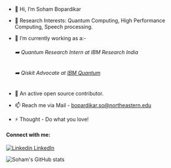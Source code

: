 - 👋 Hi, I’m Soham Bopardikar
- 👀 Research Interests: Quantum Computing, High Performance Computing, Speech processing.
- 🌱 I’m currently working as a:-

  ###### :arrow_right: Quantum Research Intern at IBM Research India
  
  ###### :arrow_right: Qiskit Advocate at [IBM Quantum](https://qiskit.org/advocates/)
  
- 💞️ An active open source contributor.
- 📫 Reach me via Mail - bopardikar.so@northeastern.edu
- ⚡ Thought - Do what you love!

#### Connect with me:

[![Linkedin](https://i.stack.imgur.com/gVE0j.png) LinkedIn](https://www.linkedin.com/in/sohamb172/)
&nbsp;


![Soham's GitHub stats](https://github-readme-stats.vercel.app/api?username=bopardikarsoham&show_icons=true&theme=black)

<!---
bopardikarsoham/bopardikarsoham is a ✨ special ✨ repository because its `README.md` (this file) appears on your GitHub profile.
You can click the Preview link to take a look at your changes.
--->
